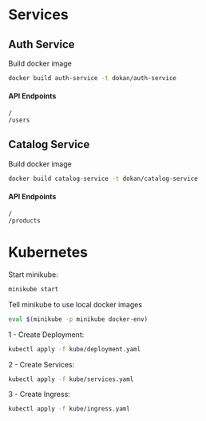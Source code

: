 # Services

## Auth Service

Build docker image

```bash
docker build auth-service -t dokan/auth-service 
```

#### API Endpoints

```
/
/users
```

## Catalog Service

Build docker image

```bash
docker build catalog-service -t dokan/catalog-service
```

#### API Endpoints

```
/
/products
```

# Kubernetes

Start minikube:

```bash
minikube start
```

Tell minikube to use local docker images

```bash
eval $(minikube -p minikube docker-env)
```

1 - Create Deployment:

```bash
kubectl apply -f kube/deployment.yaml
```

2 - Create Services:

```bash
kubectl apply -f kube/services.yaml
```

3 - Create Ingress:

```bash
kubectl apply -f kube/ingress.yaml
```